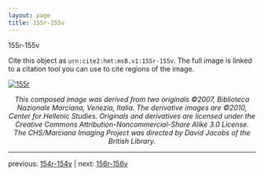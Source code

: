 ```yaml
---
layout: page
title: 155r-155v
---
```


155r-155v

Cite this object as `urn:cite2:hmt:msB.v1:155r-155v`. The full image is linked to a citation tool you can use to cite regions of the image.

[![155r](http://www.homermultitext.org/iipsrv?IIIF=/project/homer/pyramidal/deepzoom/hmt/vbbifolio/v1/vb_154v_155r.tif/full/800,/0/default.jpg)](http://www.homermultitext.org/ict2/?urn=urn:cite2:hmt:vbbifolio.v1:vb_154v_155r) 

<p style="text-align: center; font-style: italic;">This composed image was derived from two originals ©2007, Biblioteca Nazionale Marciana, Venezia, Italia. The derivative images are ©2010, Center for Hellenic Studies. Originals and derivatives are licensed under the Creative Commons Attribution-Noncommercial-Share Alike 3.0 License. The CHS/Marciana Imaging Project was directed by David Jacobs of the British Library.</p>

---

previous: [154r-154v](../154r-154v/) | next: [156r-156v](../156r-156v/)